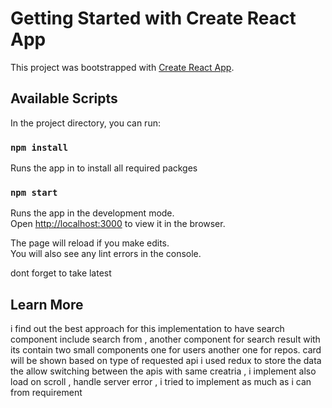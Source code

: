 # Getting Started with Create React App

This project was bootstrapped with [Create React App](https://github.com/facebook/create-react-app).

## Available Scripts

In the project directory, you can run:

### `npm install`

Runs the app in to install all required packges

### `npm start`

Runs the app in the development mode.\
Open [http://localhost:3000](http://localhost:3000) to view it in the browser.

The page will reload if you make edits.\
You will also see any lint errors in the console.

dont forget to take latest 

## Learn More

i find out the best approach for this implementation to have search component include search from , another component for search result with its contain two small components one for users another one for repos. card will be shown based on type of requested api i used redux to store the data the allow switching between the apis with same creatria , i implement also load on scroll , handle server error , i tried to implement as much as i can from requirement
